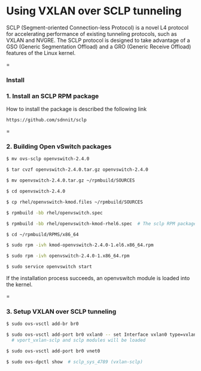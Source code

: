 Using VXLAN over SCLP tunneling
===============================

SCLP (Segment-oriented Connection-less Protocol) is a novel L4 protocol 
for accelerating performance of existing tunneling protocols, such as 
VXLAN and NVGRE. The SCLP protocol is designed to take advantage of 
a GSO (Generic Segmentation Offload) and a GRO (Generic Receive Offload) 
features of the Linux kernel.


=
### Install

### 1. Install an SCLP RPM package

How to install the package is described the following link

    https://github.com/sdnnit/sclp


=
### 2. Building Open vSwitch packages

```sh
$ mv ovs-sclp openvswitch-2.4.0

$ tar cvzf openvswitch-2.4.0.tar.gz openvswitch-2.4.0

$ mv openvswitch-2.4.0.tar.gz ~/rpmbuild/SOURCES

$ cd openvswitch-2.4.0

$ cp rhel/openvswitch-kmod.files ~/rpmbuild/SOURCES

$ rpmbuild -bb rhel/openvswitch.spec

$ rpmbuild -bb rhel/openvswitch-kmod-rhel6.spec  # The sclp RPM package must be installed in advance

$ cd ~/rpmbuild/RPMS/x86_64

$ sudo rpm -ivh kmod-openvswitch-2.4.0-1.el6.x86_64.rpm 

$ sudo rpm -ivh openvswitch-2.4.0-1.x86_64.rpm

$ sudo service openvswitch start 
```

If the installation process succeeds, an openvswitch module is loaded into the kernel.


=
### 3. Setup VXLAN over SCLP tunneling


```sh
$ sudo ovs-vsctl add-br br0

$ sudo ovs-vsctl add-port br0 vxlan0 -- set Interface vxlan0 type=vxlan-sclp options:remote_ip=x.x.x.x   
  # vport_vxlan-sclp and sclp modules will be loaded

$ sudo ovs-vsctl add-port br0 vnet0

$ sudo ovs-dpctl show  # sclp_sys_4789 (vxlan-sclp) 
```
